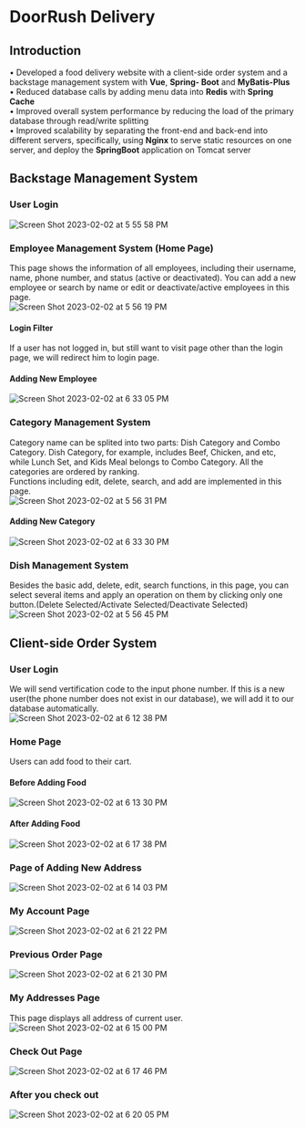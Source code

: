 # DoorRush Delivery
## Introduction
• Developed a food delivery website with a client-side order system and a backstage management system with **Vue**, **Spring-
Boot** and **MyBatis-Plus**\
• Reduced database calls by adding menu data into **Redis** with **Spring Cache**\
• Improved overall system performance by reducing the load of the primary database through read/write splitting\
• Improved scalability by separating the front-end and back-end into different servers, specifically, using **Nginx** to serve static
resources on one server, and deploy the **SpringBoot** application on Tomcat server
## Backstage Management System
### User Login
![Screen Shot 2023-02-02 at 5 55 58 PM](https://user-images.githubusercontent.com/49115822/216674969-1ca234b9-656f-4faa-8bb9-64cc226fe278.png)
### Employee Management System (Home Page)
This page shows the information of all employees, including their username, name, phone number, and status (active or deactivated).
You can add a new employee or search by name or edit or deactivate/active employees in this page.\
![Screen Shot 2023-02-02 at 5 56 19 PM](https://user-images.githubusercontent.com/49115822/216675161-a2cd6584-f319-48bc-a2f5-af5a352402f3.png)
#### Login Filter
If a user has not logged in, but still want to visit page other than the login page, we will redirect him to login page.
#### Adding New Employee
![Screen Shot 2023-02-02 at 6 33 05 PM](https://user-images.githubusercontent.com/49115822/216681899-a286e072-8346-4f2b-94a0-fc65f9135f36.png)

### Category Management System
Category name can be splited into two parts: Dish Category and Combo Category. Dish Category, for example, includes Beef, Chicken, and etc, while Lunch Set, and Kids Meal belongs to Combo Category.
All the categories are ordered by ranking.\
Functions including edit, delete, search, and add are implemented in this page.\
![Screen Shot 2023-02-02 at 5 56 31 PM](https://user-images.githubusercontent.com/49115822/216675664-69c35b21-bf7e-4058-8ec1-f0512f67c8fd.png)
#### Adding New Category
![Screen Shot 2023-02-02 at 6 33 30 PM](https://user-images.githubusercontent.com/49115822/216682344-dff2d1fa-0c3e-4e2d-ac06-c4abf7c1d0c4.png)
### Dish Management System
Besides the basic add, delete, edit, search functions, in this page, you can select several items and apply an operation on them by clicking only one button.(Delete Selected/Activate Selected/Deactivate Selected)
![Screen Shot 2023-02-02 at 5 56 45 PM](https://user-images.githubusercontent.com/49115822/216676941-3960ddac-f743-4457-b364-2c6e5b306452.png)

## Client-side Order System
### User Login
We will send vertification code to the input phone number. If this is a new user(the phone number does not exist in our database), we will add it to our database automatically.\
![Screen Shot 2023-02-02 at 6 12 38 PM](https://user-images.githubusercontent.com/49115822/216677552-354e1247-e012-41b7-8d33-9eae2e9a235f.png)
### Home Page
Users can add food to their cart.
#### Before Adding Food
![Screen Shot 2023-02-02 at 6 13 30 PM](https://user-images.githubusercontent.com/49115822/216677823-a5e01d9c-c64f-4db2-a02a-e73d88d76eae.png)
#### After Adding Food
![Screen Shot 2023-02-02 at 6 17 38 PM](https://user-images.githubusercontent.com/49115822/216680902-83dd489b-232e-4d7b-969f-b7ec6fa634a1.png)
### Page of Adding New Address
![Screen Shot 2023-02-02 at 6 14 03 PM](https://user-images.githubusercontent.com/49115822/216680336-3bb2636a-62c0-4308-8daa-22fda722b3db.png)
### My Account Page
![Screen Shot 2023-02-02 at 6 21 22 PM](https://user-images.githubusercontent.com/49115822/216681469-dd0b4ba4-d4d9-4427-ad28-0c5481c05e98.png)
### Previous Order Page
![Screen Shot 2023-02-02 at 6 21 30 PM](https://user-images.githubusercontent.com/49115822/216681544-cfa64262-c371-4105-bad2-a57454f3d750.png)
### My Addresses Page
This page displays all address of current user.\
![Screen Shot 2023-02-02 at 6 15 00 PM](https://user-images.githubusercontent.com/49115822/216680784-b2904f1c-2e16-40eb-97fb-783683da76d1.png)
### Check Out Page
![Screen Shot 2023-02-02 at 6 17 46 PM](https://user-images.githubusercontent.com/49115822/216680982-4e3bd4ef-c7e4-441c-b4cd-37c91d2c652f.png)
### After you check out
![Screen Shot 2023-02-02 at 6 20 05 PM](https://user-images.githubusercontent.com/49115822/216681064-6480facc-ec97-4f74-ad65-1be58b6fb3a7.png)
